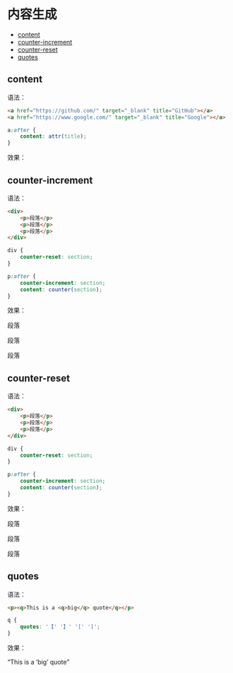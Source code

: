 # 内容生成

* [content](#content)
* [counter-increment](#counter-increment)
* [counter-reset](#counter-reset)
* [quotes](#quotes)

<link rel="stylesheet" type="text/css" href="CSS 属性.css">

## content

语法：

```html
<a href="https://github.com/" target="_blank" title="GitHub"></a>
<a href="https://www.google.com/" target="_blank" title="Google"></a>
```

```css
a:after {
    content: attr(title);
}
```

效果：

<section id="section_11">
    <a href="https://github.com/" target="_blank" title="GitHub"></a>
    <a href="https://www.google.com/" target="_blank" title="Google"></a>
</section>


## counter-increment

语法：

```html
<div>
    <p>段落</p>
    <p>段落</p>
    <p>段落</p>
</div>
```

```css
div {
    counter-reset: section;
}

p:after {
    counter-increment: section;
    content: counter(section);
}
```

效果：

<section id="section_12">
    <div>
        <p>段落</p>
        <p>段落</p>
        <p>段落</p>
    </div>
</section>


## counter-reset

语法：

```html
<div>
    <p>段落</p>
    <p>段落</p>
    <p>段落</p>
</div>
```

```css
div {
    counter-reset: section;
}

p:after {
    counter-increment: section;
    content: counter(section);
}
```

效果：

<section id="section_13">
    <div>
        <p>段落</p>
        <p>段落</p>
        <p>段落</p>
    </div>
</section>


## quotes

语法：

```html
<p><q>This is a <q>big</q> quote</q></p>
```

```css
q {
    quotes: '【' '】' '[' ']';
}
```

效果：

<section id="section_14">
    <p><q>This is a <q>big</q> quote</q></p>
</section>